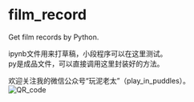 # film_record
Get film records by Python.  

ipynb文件用来打草稿，小段程序可以在这里测试。  
py是成品文件，可以直接调用这里封装好的方法。  

欢迎关注我的微信公众号“玩泥老太”（play_in_puddles）。  
![QR_code](https://mmbiz.qpic.cn/mmbiz_jpg/mNsZFKHvnMpXlXWVtxUbxNFS4yEAicg3qbrEENeN1Viatyjrvzg0ia1SgS55IozL5P46yeNXDIx5eNoW6afSjM00g/0?wx_fmt=jpeg)
